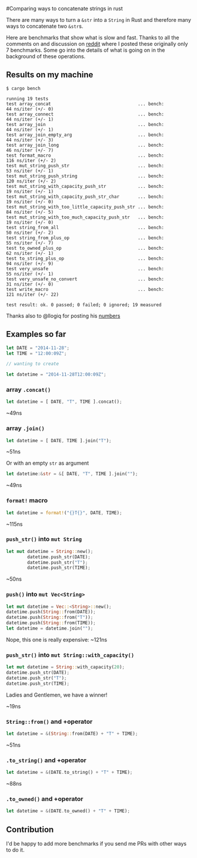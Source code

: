 #Comparing ways to concatenate strings in rust

There are many ways to turn a `&str` into a `String` in Rust and therefore many ways to concatenate two `&str`s.

Here are benchmarks that show what is slow and fast.
Thanks to all the comments on and discussion on [reddit](https://www.reddit.com/r/rust/comments/48fmta/seven_ways_to_concatenate_strings_in_rust_the/) where I posted these originally only 7 benchmarks. Some go into the details of what is going on in the background of these operations.

## Results on my machine

```
$ cargo bench

running 19 tests
test array_concat                                 ... bench:          44 ns/iter (+/- 0)
test array_connect                                ... bench:          44 ns/iter (+/- 1)
test array_join                                   ... bench:          44 ns/iter (+/- 1)
test array_join_empty_arg                         ... bench:          44 ns/iter (+/- 3)
test array_join_long                              ... bench:          46 ns/iter (+/- 7)
test format_macro                                 ... bench:         116 ns/iter (+/- 2)
test mut_string_push_str                          ... bench:          53 ns/iter (+/- 1)
test mut_string_push_string                       ... bench:         120 ns/iter (+/- 2)
test mut_string_with_capacity_push_str            ... bench:          19 ns/iter (+/- 1)
test mut_string_with_capacity_push_str_char       ... bench:          19 ns/iter (+/- 0)
test mut_string_with_too_little_capacity_push_str ... bench:          84 ns/iter (+/- 5)
test mut_string_with_too_much_capacity_push_str   ... bench:          19 ns/iter (+/- 0)
test string_from_all                              ... bench:          50 ns/iter (+/- 2)
test string_from_plus_op                          ... bench:          55 ns/iter (+/- 7)
test to_owned_plus_op                             ... bench:          62 ns/iter (+/- 1)
test to_string_plus_op                            ... bench:          94 ns/iter (+/- 9)
test very_unsafe                                  ... bench:          55 ns/iter (+/- 1)
test very_unsafe_no_convert                       ... bench:          31 ns/iter (+/- 0)
test write_macro                                  ... bench:         121 ns/iter (+/- 22)

test result: ok. 0 passed; 0 failed; 0 ignored; 19 measured
```

Thanks also to @llogiq for posting his [numbers](https://github.com/hoodie/concatenation_benchmarks-rs/pull/2#issuecomment-192680412)

## Examples so far


```rust
let DATE = "2014-11-28";
let TIME = "12:00:09Z";

// wanting to create

let datetime = "2014-11-28T12:00:09Z";

```


### array `.concat()`

```rust
let datetime = [ DATE, "T", TIME ].concat();
```

~49ns

### array `.join()`

```rust
let datetime = [ DATE, TIME ].join("T");
```

~51ns

Or with an empty `str` as argument

```rust
let datetime:&str = &[ DATE, "T", TIME ].join("");
```

~49ns

### `format!` macro


```rust
let datetime = format!("{}T{}", DATE, TIME);
```

~115ns

### `push_str()` into `mut String`

```rust
let mut datetime = String::new();
        datetime.push_str(DATE);
        datetime.push_str("T");
        datetime.push_str(TIME);
```

~50ns

### `push()` into `mut Vec<String>`

```rust
let mut datetime = Vec::<String>::new();
datetime.push(String::from(DATE));
datetime.push(String::from("T"));
datetime.push(String::from(TIME));
let datetime = datetime.join("");
```

Nope, this one is really expensive: ~121ns

### `push_str()` into `mut String::with_capacity()`

```rust
let mut datetime = String::with_capacity(20);
datetime.push_str(DATE);
datetime.push_str("T");
datetime.push_str(TIME);
```

Ladies and Gentlemen, we have a winner!

~19ns

### `String::from()` and +operator

```rust
let datetime = &(String::from(DATE) + "T" + TIME);
```

~51ns

### `.to_string()` and +operator


```rust
let datetime = &(DATE.to_string() + "T" + TIME);
```

~88ns

### `.to_owned()` and +operator

```rust
let datetime = &(DATE.to_owned() + "T" + TIME);
```

## Contribution

I'd be happy to add more benchmarks if you send me PRs with other ways to do it.



